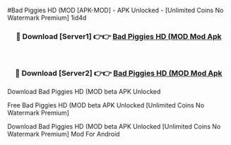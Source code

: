 #Bad Piggies HD (MOD [APK-MOD] - APK Unlocked - [Unlimited Coins No Watermark Premium] 1id4d



<div align="center">

<h3>🔴 Download [Server1] 👉👉 <a href="https://momento.my/?title=Bad_Piggies_HD_(MOD">Bad Piggies HD (MOD Mod Apk</a></h3><br>

<h3>🔴 Download [Server2] 👉👉 <a href="https://momento.my/?title=Bad_Piggies_HD_(MOD">Bad Piggies HD (MOD Mod Apk</a></h3>
</div>



Download Bad Piggies HD (MOD beta APK Unlocked

Free Bad Piggies HD (MOD beta APK Unlocked [Unlimited Coins No Watermark Premium]

Download Bad Piggies HD (MOD beta APK Unlocked [Unlimited Coins No Watermark Premium] Mod For Android
